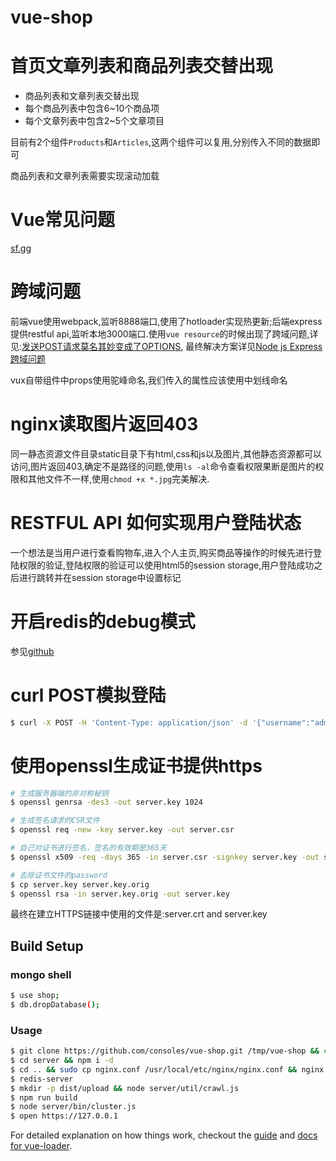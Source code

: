 # vue-shop

# 首页文章列表和商品列表交替出现

- 商品列表和文章列表交替出现
- 每个商品列表中包含6~10个商品项
- 每个文章列表中包含2~5个文章项目

目前有2个组件`Products`和`Articles`,这两个组件可以复用,分别传入不同的数据即可

商品列表和文章列表需要实现滚动加载

# Vue常见问题

[sf.gg](https://segmentfault.com/q/1010000005045187)

# 跨域问题

前端vue使用webpack,监听8888端口,使用了hotloader实现热更新;后端express提供restful api,监听本地3000端口.使用`vue resource`的时候出现了跨域问题,详见:[发送POST请求莫名其妙变成了OPTIONS](https://segmentfault.com/q/1010000005095024),
最终解决方案详见[Node js Express跨域问题](https://cnodejs.org/topic/51dccb43d44cbfa3042752c8)

vux自带组件中props使用驼峰命名,我们传入的属性应该使用中划线命名

# nginx读取图片返回403

同一静态资源文件目录static目录下有html,css和js以及图片,其他静态资源都可以访问,图片返回403,确定不是路径的问题,使用`ls -al`命令查看权限果断是图片的权限和其他文件不一样,使用`chmod +x *.jpg`完美解决.

# RESTFUL API 如何实现用户登陆状态

一个想法是当用户进行查看购物车,进入个人主页,购买商品等操作的时候先进行登陆权限的验证,登陆权限的验证可以使用html5的session storage,用户登陆成功之后进行跳转并在session storage中设置标记

# 开启redis的debug模式

参见[github](https://github.com/NodeRedis/node_redis#debugging)

# curl POST模拟登陆

```bash
$ curl -X POST -H 'Content-Type: application/json' -d '{"username":"admin@admin.com","password":"123456"}' http://127.0.0.1:3000/api/user/login
```

# 使用openssl生成证书提供https

```bash
# 生成服务器端的非对称秘钥
$ openssl genrsa -des3 -out server.key 1024

# 生成签名请求的CSR文件
$ openssl req -new -key server.key -out server.csr

# 自己对证书进行签名，签名的有效期是365天
$ openssl x509 -req -days 365 -in server.csr -signkey server.key -out server.crt

# 去除证书文件的password
$ cp server.key server.key.orig
$ openssl rsa -in server.key.orig -out server.key
```

最终在建立HTTPS链接中使用的文件是:server.crt and server.key

## Build Setup

### mongo shell

```bash
$ use shop;
$ db.dropDatabase();
```

### Usage

``` bash
$ git clone https://github.com/consoles/vue-shop.git /tmp/vue-shop && cd /tmp/vue-shop && npm i -d
$ cd server && npm i -d
$ cd .. && sudo cp nginx.conf /usr/local/etc/nginx/nginx.conf && nginx -s reload
$ redis-server
$ mkdir -p dist/upload && node server/util/crawl.js
$ npm run build
$ node server/bin/cluster.js
$ open https://127.0.0.1
```

For detailed explanation on how things work, checkout the [guide](http://vuejs-templates.github.io/webpack/) and [docs for vue-loader](http://vuejs.github.io/vue-loader).
